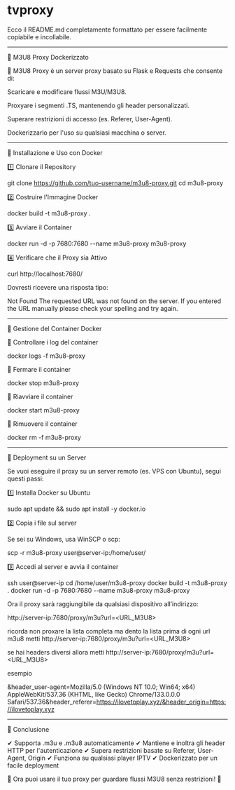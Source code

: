 # tvproxy

Ecco il README.md completamente formattato per essere facilmente copiabile e incollabile.


---

📜 M3U8 Proxy Dockerizzato

🚀 M3U8 Proxy è un server proxy basato su Flask e Requests che consente di:

Scaricare e modificare flussi M3U/M3U8.

Proxyare i segmenti .TS, mantenendo gli header personalizzati.

Superare restrizioni di accesso (es. Referer, User-Agent).

Dockerizzarlo per l'uso su qualsiasi macchina o server.



---

🔧 Installazione e Uso con Docker

1️⃣ Clonare il Repository

git clone https://github.com/tuo-username/m3u8-proxy.git
cd m3u8-proxy

2️⃣ Costruire l'Immagine Docker

docker build -t m3u8-proxy .

3️⃣ Avviare il Container

docker run -d -p 7680:7680 --name m3u8-proxy m3u8-proxy

4️⃣ Verificare che il Proxy sia Attivo

curl http://localhost:7680/

Dovresti ricevere una risposta tipo:

Not Found
The requested URL was not found on the server. If you entered the URL manually please check your spelling and try again.

---


📌 Gestione del Container Docker

🔹 Controllare i log del container

docker logs -f m3u8-proxy

🔹 Fermare il container

docker stop m3u8-proxy

🔹 Riavviare il container

docker start m3u8-proxy

🔹 Rimuovere il container

docker rm -f m3u8-proxy


---

📌 Deployment su un Server

Se vuoi eseguire il proxy su un server remoto (es. VPS con Ubuntu), segui questi passi:

1️⃣ Installa Docker su Ubuntu

sudo apt update && sudo apt install -y docker.io

2️⃣ Copia i file sul server

Se sei su Windows, usa WinSCP o scp:

scp -r m3u8-proxy user@server-ip:/home/user/

3️⃣ Accedi al server e avvia il container

ssh user@server-ip
cd /home/user/m3u8-proxy
docker build -t m3u8-proxy .
docker run -d -p 7680:7680 --name m3u8-proxy m3u8-proxy

Ora il proxy sarà raggiungibile da qualsiasi dispositivo all’indirizzo:

http://server-ip:7680/proxy/m3u?url=<URL_M3U8>

ricorda non proxare la lista completa ma dento la lista prima di ogni url m3u8 metti http://server-ip:7680/proxy/m3u?url=<URL_M3U8>

se hai headers diversi allora metti http://server-ip:7680/proxy/m3u?url=<URL_M3U8><HEADERS>

esempio <HEADERS>

&header_user-agent=Mozilla/5.0 (Windows NT 10.0; Win64; x64) AppleWebKit/537.36 (KHTML, like Gecko) Chrome/133.0.0.0 Safari/537.36&header_referer=https://ilovetoplay.xyz/&header_origin=https://ilovetoplay.xyz


---

🎉 Conclusione

✔ Supporta .m3u e .m3u8 automaticamente
✔ Mantiene e inoltra gli header HTTP per l'autenticazione
✔ Supera restrizioni basate su Referer, User-Agent, Origin
✔ Funziona su qualsiasi player IPTV
✔ Dockerizzato per un facile deployment

🚀 Ora puoi usare il tuo proxy per guardare flussi M3U8 senza restrizioni! 🚀




